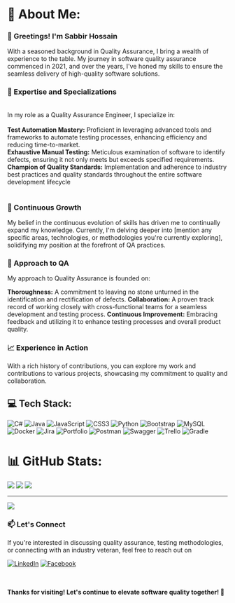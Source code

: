 # 💫 About Me:
<h3>👋 Greetings! I'm Sabbir Hossain<br> </h3>
With a seasoned background in Quality Assurance, I bring a wealth of experience to the table. My journey in software quality assurance commenced in 2021, and over the years, I've honed my skills to ensure the seamless delivery of high-quality software solutions.<br><be>
  <h3>🎯 Expertise and Specializations</h3>
  <br>In my role as a Quality Assurance Engineer, I specialize in:<br><br><b>Test Automation Mastery:</b> Proficient in leveraging advanced tools and frameworks to automate testing processes, enhancing efficiency and reducing time-to-market.<br> <b>Exhaustive Manual Testing:</b> Meticulous examination of software to identify defects, ensuring it not only meets but exceeds specified requirements.<br><b>Champion of Quality Standards:</b> Implementation and adherence to industry best practices and quality standards throughout the entire software development lifecycle<br><br>



<h3>🌱 Continuous Growth</h3>
My belief in the continuous evolution of skills has driven me to continually expand my knowledge. Currently, I'm delving deeper into [mention any specific areas, technologies, or methodologies you're currently exploring], solidifying my position at the forefront of QA practices.

<h3>🔧 Approach to QA </h3>
My approach to Quality Assurance is founded on:

<b>Thoroughness:</b> A commitment to leaving no stone unturned in the identification and rectification of defects.
<b>Collaboration:</b> A proven track record of working closely with cross-functional teams for a seamless development and testing process.
<b>Continuous Improvement:</b> Embracing feedback and utilizing it to enhance testing processes and overall product quality.

<h3>📈 Experience in Action</h3>
With a rich history of contributions, you can explore my work and contributions to various projects, showcasing my commitment to quality and collaboration.

## 💻 Tech Stack:
![C#](https://img.shields.io/badge/c%23-%23239120.svg?style=for-the-badge&logo=csharp&logoColor=white) ![Java](https://img.shields.io/badge/java-%23ED8B00.svg?style=for-the-badge&logo=openjdk&logoColor=white) ![JavaScript](https://img.shields.io/badge/javascript-%23323330.svg?style=for-the-badge&logo=javascript&logoColor=%23F7DF1E) ![CSS3](https://img.shields.io/badge/css3-%231572B6.svg?style=for-the-badge&logo=css3&logoColor=white) ![Python](https://img.shields.io/badge/python-3670A0?style=for-the-badge&logo=python&logoColor=ffdd54) ![Bootstrap](https://img.shields.io/badge/bootstrap-%238511FA.svg?style=for-the-badge&logo=bootstrap&logoColor=white) ![MySQL](https://img.shields.io/badge/mysql-%2300000f.svg?style=for-the-badge&logo=mysql&logoColor=white) ![Docker](https://img.shields.io/badge/docker-%230db7ed.svg?style=for-the-badge&logo=docker&logoColor=white) ![Jira](https://img.shields.io/badge/jira-%230A0FFF.svg?style=for-the-badge&logo=jira&logoColor=white) ![Portfolio](https://img.shields.io/badge/Portfolio-%23000000.svg?style=for-the-badge&logo=firefox&logoColor=#FF7139) ![Postman](https://img.shields.io/badge/Postman-FF6C37?style=for-the-badge&logo=postman&logoColor=white) ![Swagger](https://img.shields.io/badge/-Swagger-%23Clojure?style=for-the-badge&logo=swagger&logoColor=white) ![Trello](https://img.shields.io/badge/Trello-%23026AA7.svg?style=for-the-badge&logo=Trello&logoColor=white) ![Gradle](https://img.shields.io/badge/Gradle-02303A.svg?style=for-the-badge&logo=Gradle&logoColor=white)
# 📊 GitHub Stats:

![](https://github-readme-stats.vercel.app/api/top-langs/?username=sqaesabbir&theme=monokai&hide_border=false&include_all_commits=true&count_private=false&layout=compact)
![](https://github-readme-stats.vercel.app/api?username=sqaesabbir&theme=monokai&hide_border=false&include_all_commits=true&count_private=false)
![](https://github-readme-streak-stats.herokuapp.com/?user=sqaesabbir&theme=monokai&hide_border=false)<br/>

---
[![](https://visitcount.itsvg.in/api?id=sqaesabbir&icon=0&color=4)](https://visitcount.itsvg.in)


<h3>📫 Let's Connect </h3>
If you're interested in discussing quality assurance, testing methodologies, or connecting with an industry veteran, feel free to reach out on
<br>


 [![LinkedIn](https://img.shields.io/badge/LinkedIn-%230077B5.svg?logo=linkedin&logoColor=white)](https://linkedin.com/in/sqaesabbir) 
 [![Facebook](https://img.shields.io/badge/Facebook-%231877F2.svg?logo=Facebook&logoColor=white)](https://facebook.com/sqaesabbir)

<br><br>
<b>Thanks for visiting! Let's continue to elevate software quality together! 🌟</b>

<!-- Proudly created with GPRM ( https://gprm.itsvg.in ) -->
